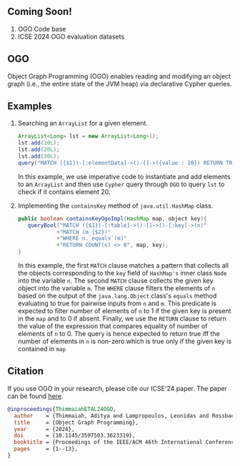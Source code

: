 ## Coming Soon! ##
1. OGO Code base
2. ICSE 2024 OGO evaluation datasets

## OGO ##
Object Graph Programming (OGO) enables reading and modifying an object graph 
(i.e., the entire state of the JVM heap) via declarative Cypher queries.

## Examples ##

1. Searching an `ArrayList` for a given element.
   ```java
   ArrayList<Long> lst = new ArrayList<Long>();
   lst.add(10L);
   lst.add(20L);
   lst.add(30L);
   query("MATCH ({$1})-[:elementData]->()-[]->({value : 20}) RETURN TRUE");
   ```
   In this example, we use imperative code to instantiate and add elements to
   an `ArrayList` and then use `Cypher` query through `OGO` to query `lst` to
   check if it contains element 20.

2. Implementing the `containsKey` method of `java.util.HashMap` class.
   ```java
   public boolean containsKeyOgoImpl(HashMap map, object key){
      queryBool("MATCH ({$1})-[:table]->()-[]->()-[:key]->(n)"
               +"MATCH (m {$2})"
               +"WHERE n.`equals`(m)"
               +"RETURN COUNT(n) <> 0", map, key);
   }
   ```
   In this example, the first `MATCH` clause matches a pattern that collects
   all the objects corresponding to the `key` field of `HashMap's` inner class
   `Node` into the variable `n`. The second `MATCH` clause collects the given key
   object into the variable `m`. The `WHERE` clause filters the elements of `n`
   based on the output of the `java.lang.Object` class's `equals` method evaluating to
   true for pairwise inputs from `n` and `m`. This predicate is expected to filter number of
   elements of `n` to 1 if the given key is present in the `map` and to 0 if absent.
   Finally, we use the `RETURN` clause to return the value of the expression that
   compares equality of number of elements of `n` to 0. The query is hence expected to
   return true iff the number of elements in `n` is non-zero which is true only if the
   given key is contained in `map`
    
## Citation ##
If you use OGO in your research, please cite our ICSE'24 paper.
The paper can be found [here](https://users.ece.utexas.edu/~gligoric/papers/ThimmaiahETAL24OGO.pdf).

```bibtex
@inproceedings{ThimmaiahETAL24OGO,
  author    = {Thimmaiah, Aditya and Lampropoulos, Leonidas and Rossbach, Christopher and Gligoric, Milos},
  title     = {Object Graph Programming},
  year      = {2024},
  doi       = {10.1145/3597503.3623319},
  booktitle = {Proceedings of the IEEE/ACM 46th International Conference on Software Engineering},
  pages     = {1--13},
}
```
